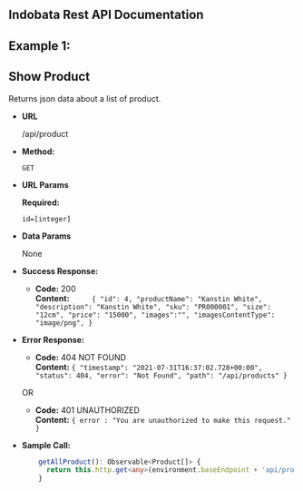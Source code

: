 ## Indobata Rest API Documentation

## Example 1: 
**Show Product**
----
  Returns json data about a list of product.

* **URL**

  /api/product

* **Method:**

  `GET`
  
*  **URL Params**

   **Required:**
 
   `id=[integer]`

* **Data Params**

  None

* **Success Response:**

  * **Code:** 200 <br />
    **Content:** `    
    {
        "id": 4,
        "productName": "Kanstin White",
        "description": "Kanstin White",
        "sku": "PR000001",
        "size": "12cm",
        "price": "15000",
        "images":"",
        "imagesContentType": "image/png",
    }`
 
* **Error Response:**

  * **Code:** 404 NOT FOUND <br />
    **Content:** `{
    "timestamp": "2021-07-31T16:37:02.728+00:00",
    "status": 404,
    "error": "Not Found",
    "path": "/api/products"
}`

  OR

  * **Code:** 401 UNAUTHORIZED <br />
    **Content:** `{ error : "You are unauthorized to make this request." }`

* **Sample Call:**

  ```typescript
      getAllProduct(): Observable<Product[]> {
        return this.http.get<any>(environment.baseEndpoint + 'api/product');
      }
  ```
